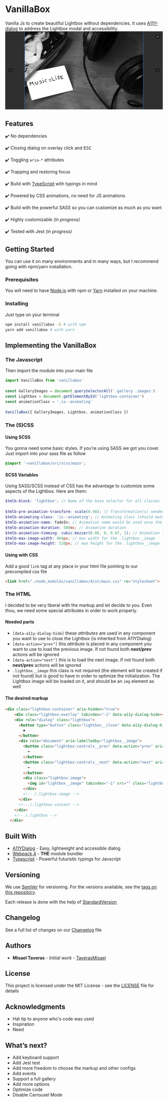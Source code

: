 # VanillaBox

Vanilla Js to create beautiful Lightbox without dependencies. It uses [A11Y-dialog](https://github.com/edenspiekermann/a11y-dialog) to address the Lightbox modal and accessibility.
![](readme/5548C8ED-C2BB-483F-A135-148D2B996BD7.png)

## Features

✔️ No dependencies

✔️ Closing dialog on overlay click and <kbd>ESC</kbd>

✔️ Toggling `aria-*` attributes

✔️ Trapping and restoring focus

✔️ Build with [TypeScript](http://www.typescriptlang.org/) with typings in mind

✔️ Powered by CSS animations, no need for JS animations

✔️ Build with the powerful SASS so you can customize as much as you want

✔️ Highly customizable _(in progress)_

✔️ Tested with Jest _(in progress)_

## Getting Started

You can use it on many environments and in many ways, but I recommend going with npm/yarn installation.

### Prerequisites

You will need to have [Node.js](https://nodejs.org/en/) with npm or [Yarn](https://yarnpkg.com/lang/en/) installed on your machine.

### Installing

Just type on your terminal

```bash
npm install vanillabox -S # with npm
yarn add vanillabox # with yarn
```

## Implementing the VanillaBox

### The Javascript

Then import the module into your main file

```javascript
import VanillaBox from 'vanillabox'

const GalleryImages = document.querySelectorAll('.gallery .images')
const Lightbox = document.getElementById('lightbox-container')
const animationClass = '.is--animating'

VanillaBox({ GalleryImages, Lightbox, animationClass })
```

### The (S)CSS

#### Using SCSS

You gonna need some basic styles. If you’re using SASS we got you cover. Just import into your sass file as follow

```scss
@import '~vanillabox/src/scss/main';
```

#### SCSS Variables

Using SASS/SCSS instead of CSS has the advantage to customize some aspects of the Lightbox. Here are them:

```scss
$tmlb-block: 'lightbox'; // Name of the base selector for all classes

$tmlb-pre-animation-transform: scale(0.98); // Transformation(s) needed for .lightbox__image before in
$tmlb-animating-class: 'is--animating'; // Animating class (should match the used in the Javascript)
$tmlb-animation-name: fadeIn; // Animation name would be used once the .lightbox__image.is--animating
$tmlb-animation-duration: 500ms; // Animation duration
$tmlb-animation-timming: cubic-bezier(0.86, 0, 0.07, 1); // Animation timming-function
$tmlb-max-image-width: 960px; // max width for the .lightbox__image
$tmlb-max-image-height: 520px; // max height for the .lightbox__image
```

#### Using with CSS

Add a good `link` tag at any place in your html file pointing to our precompiled css file

```html
<link href="./node_modules/vanillabox/dist/main.css" re="stylesheet">
```

### The HTML

I decided to be very liberal with the markup and let decide to you. Even thou, we need some special attributes in order to work properly.

#### Needed parts

* `[data-a11y-dialog-hide]` these _attributes_ are used in any component you want to use to close the Lightbox (is inherited from A11YDialog)
* `[data-action="prev"]` this _attribute_ is placed in any component you want to use to load the previous image. If not found both **next/prev** actions will be ignored
* `[data-action="next"]` this is to load the next image. If not found both **next/prev** actions will be ignored
* `.lightbox__image` this class is not required (the element will be created if not found) but is good to have in order to optimize the initialization. The Lightbox image will be loaded on it, and should be an `img` element as well

#### The desired markup

```html
<div class="lightbox-container" aria-hidden="true">
    <div class="lightbox-overlay" tabindex="-1" data-a11y-dialog-hide></div>
    <div role="dialog" class="lightbox">
      <button type="button" class="lightbox__close" data-a11y-dialog-hide aria-label="Cerrar lightbox">
        ✖️
      </button>
      <div role="document" aria-labelledby="lightbox__image">
        <button class="lightbox-controls__prev" data-action="prev" aria-label="Imagen Anterior">
          ⬅️
        </button>
        <button class="lightbox-controls__next" data-action="next" aria-label="Imagen Siguiente">
          ➡️
        </button>
        <div class="lightbox-image">
          <img id="lightbox__image" tabindex="-1" src="" class="lightbox__image" alt="">
        </div>
        <!-- /.lightbox-image -->
      </div>
      <!-- /.lightbox-content -->
    </div>
    <!-- /.lightbox -->
  </div>
```

## Built With

* [A11YDialog](https://github.com/edenspiekermann/a11y-dialog) - Easy, lightweight and accessible dialog
* [Webpack 4](https://webpack.js.org/) - **THE** module bundler
* [Typescript](http://www.typescriptlang.org/) - Powerful futuristic typings for Javscript

## Versioning

We use [SemVer](http://semver.org/) for versioning. For the versions available, see the [tags on this repository](https://github.com/taverasmisael/vanillabox/tags).

Each release is done with the help of [StandardVersion](https://github.com/conventional-changelog/standard-version)

## Changelog

See a full list of changes on our [Changelog](CHANGELOG.md) file

## Authors

* **Misael Taveras** - _Initial work_ - [TaverasMisael](https://github.com/taverasmisael)

## License

This project is licensed under the MIT License - see the [LICENSE](LICENSE) file for details

## Acknowledgments

* Hat tip to anyone who's code was used
* Inspiration
* Need

## What’s next?

* Add keyboard support
* Add Jest test
* Add more freedom to choose the markup and other configs
* Add events
* Support a full gallery
* Add more options
* Optimize code
* Disable Carrousel Mode
